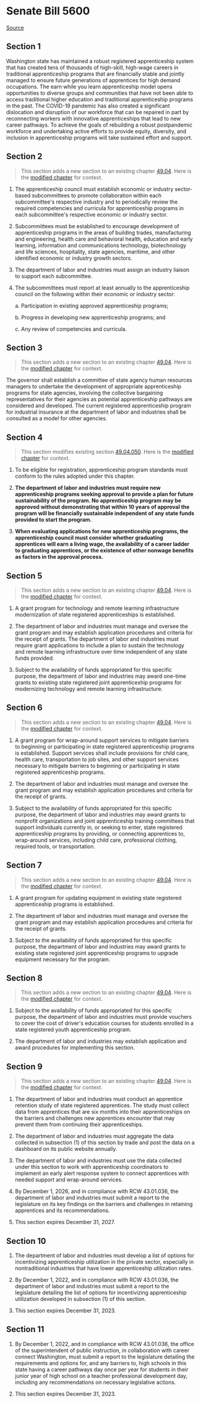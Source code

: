 # Senate Bill 5600

[Source](http://lawfilesext.leg.wa.gov/biennium/2021-22/Xml/Bills/Senate%20Bills/5600.xml)
## Section 1
Washington state has maintained a robust registered apprenticeship system that has created tens of thousands of high-skill, high-wage careers in traditional apprenticeship programs that are financially stable and jointly managed to ensure future generations of apprentices for high demand occupations. The earn while you learn apprenticeship model opens opportunities to diverse groups and communities that have not been able to access traditional higher education and traditional apprenticeship programs in the past. The COVID-19 pandemic has also created a significant dislocation and disruption of our workforce that can be repaired in part by reconnecting workers with innovative apprenticeships that lead to new career pathways. To achieve the goals of rebuilding a robust postpandemic workforce and undertaking active efforts to provide equity, diversity, and inclusion in apprenticeship programs will take sustained effort and support.


## Section 2
> This section adds a new section to an existing chapter [49.04](/rcw/49_labor_regulations/49.04_apprenticeship.md). Here is the [modified chapter](rcw/49_labor_regulations/49.04_apprenticeship.md) for context.

1. The apprenticeship council must establish economic or industry sector-based subcommittees to promote collaboration within each subcommittee's respective industry and to periodically review the required competencies and curricula for apprenticeship programs in each subcommittee's respective economic or industry sector.

2. Subcommittees must be established to encourage development of apprenticeship programs in the areas of building trades, manufacturing and engineering, health care and behavioral health, education and early learning, information and communications technology, biotechnology and life sciences, hospitality, state agencies, maritime, and other identified economic or industry growth sectors.

3. The department of labor and industries must assign an industry liaison to support each subcommittee.

4. The subcommittees must report at least annually to the apprenticeship council on the following within their economic or industry sector:

    a. Participation in existing approved apprenticeship programs;

    b. Progress in developing new apprenticeship programs; and

    c. Any review of competencies and curricula.


## Section 3
> This section adds a new section to an existing chapter [49.04](/rcw/49_labor_regulations/49.04_apprenticeship.md). Here is the [modified chapter](rcw/49_labor_regulations/49.04_apprenticeship.md) for context.

The governor shall establish a committee of state agency human resources managers to undertake the development of appropriate apprenticeship programs for state agencies, involving the collective bargaining representatives for their agencies as potential apprenticeship pathways are considered and developed. The current registered apprenticeship program for industrial insurance at the department of labor and industries shall be consulted as a model for other agencies.


## Section 4
> This section modifies existing section [49.04.050](/rcw/49_labor_regulations/49.04_apprenticeship.md). Here is the [modified chapter](rcw/49_labor_regulations/49.04_apprenticeship.md) for context.

1. To be eligible for registration, apprenticeship program standards must conform to the rules adopted under this chapter.

2. **The department of labor and industries must require new apprenticeship programs seeking approval to provide a plan for future sustainability of the program. No apprenticeship program may be approved without demonstrating that within 10 years of approval the program will be financially sustainable independent of any state funds provided to start the program.**

3. **When evaluating applications for new apprenticeship programs, the apprenticeship council must consider whether graduating apprentices will earn a living wage, the availability of a career ladder to graduating apprentices, or the existence of other nonwage benefits as factors in the approval process.**


## Section 5
> This section adds a new section to an existing chapter [49.04](/rcw/49_labor_regulations/49.04_apprenticeship.md). Here is the [modified chapter](rcw/49_labor_regulations/49.04_apprenticeship.md) for context.

1. A grant program for technology and remote learning infrastructure modernization of state registered apprenticeships is established.

2. The department of labor and industries must manage and oversee the grant program and may establish application procedures and criteria for the receipt of grants. The department of labor and industries must require grant applications to include a plan to sustain the technology and remote learning infrastructure over time independent of any state funds provided.

3. Subject to the availability of funds appropriated for this specific purpose, the department of labor and industries may award one-time grants to existing state registered joint apprenticeship programs for modernizing technology and remote learning infrastructure.


## Section 6
> This section adds a new section to an existing chapter [49.04](/rcw/49_labor_regulations/49.04_apprenticeship.md). Here is the [modified chapter](rcw/49_labor_regulations/49.04_apprenticeship.md) for context.

1. A grant program for wrap-around support services to mitigate barriers to beginning or participating in state registered apprenticeship programs is established. Support services shall include provisions for child care, health care, transportation to job sites, and other support services necessary to mitigate barriers to beginning or participating in state registered apprenticeship programs.

2. The department of labor and industries must manage and oversee the grant program and may establish application procedures and criteria for the receipt of grants.

3. Subject to the availability of funds appropriated for this specific purpose, the department of labor and industries may award grants to nonprofit organizations and joint apprenticeship training committees that support individuals currently in, or seeking to enter, state registered apprenticeship programs by providing, or connecting apprentices to, wrap-around services, including child care, professional clothing, required tools, or transportation.


## Section 7
> This section adds a new section to an existing chapter [49.04](/rcw/49_labor_regulations/49.04_apprenticeship.md). Here is the [modified chapter](rcw/49_labor_regulations/49.04_apprenticeship.md) for context.

1. A grant program for updating equipment in existing state registered apprenticeship programs is established.

2. The department of labor and industries must manage and oversee the grant program and may establish application procedures and criteria for the receipt of grants.

3. Subject to the availability of funds appropriated for this specific purpose, the department of labor and industries may award grants to existing state registered joint apprenticeship programs to upgrade equipment necessary for the program.


## Section 8
> This section adds a new section to an existing chapter [49.04](/rcw/49_labor_regulations/49.04_apprenticeship.md). Here is the [modified chapter](rcw/49_labor_regulations/49.04_apprenticeship.md) for context.

1. Subject to the availability of funds appropriated for this specific purpose, the department of labor and industries must provide vouchers to cover the cost of driver's education courses for students enrolled in a state registered youth apprenticeship program.

2. The department of labor and industries may establish application and award procedures for implementing this section.


## Section 9
> This section adds a new section to an existing chapter [49.04](/rcw/49_labor_regulations/49.04_apprenticeship.md). Here is the [modified chapter](rcw/49_labor_regulations/49.04_apprenticeship.md) for context.

1. The department of labor and industries must conduct an apprentice retention study of state registered apprentices. The study must collect data from apprentices that are six months into their apprenticeships on the barriers and challenges new apprentices encounter that may prevent them from continuing their apprenticeships.

2. The department of labor and industries must aggregate the data collected in subsection (1) of this section by trade and post the data on a dashboard on its public website annually.

3. The department of labor and industries must use the data collected under this section to work with apprenticeship coordinators to implement an early alert response system to connect apprentices with needed support and wrap-around services.

4. By December 1, 2026, and in compliance with RCW 43.01.036, the department of labor and industries must submit a report to the legislature on its key findings on the barriers and challenges in retaining apprentices and its recommendations.

5. This section expires December 31, 2027.


## Section 10
1. The department of labor and industries must develop a list of options for incentivizing apprenticeship utilization in the private sector, especially in nontraditional industries that have lower apprenticeship utilization rates.

2. By December 1, 2022, and in compliance with RCW 43.01.036, the department of labor and industries must submit a report to the legislature detailing the list of options for incentivizing apprenticeship utilization developed in subsection (1) of this section.

3. This section expires December 31, 2023.


## Section 11
1. By December 1, 2022, and in compliance with RCW 43.01.036, the office of the superintendent of public instruction, in collaboration with career connect Washington, must submit a report to the legislature detailing the requirements and options for, and any barriers to, high schools in this state having a career pathways day once per year for students in their junior year of high school on a teacher professional development day, including any recommendations on necessary legislative actions.

2. This section expires December 31, 2023.

